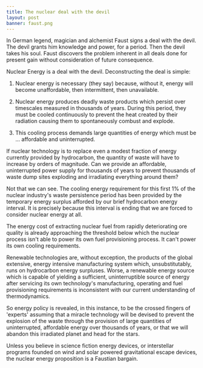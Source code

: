 ```yaml
---
title: The nuclear deal with the devil
layout: post
banner: faust.png
---
```


In German legend, magician and alchemist Faust signs a deal with the devil. The devil grants him knowledge and power, for a period. Then the devil takes his soul. Faust discovers the problem inherent in all deals done for present gain without consideration of future consequence.

Nuclear Energy is a deal with the devil. Deconstructing the deal is simple:

1. Nuclear energy is necessary (they say) because, without it, energy will become unaffordable, then intermittent, then unavailable.

2. Nuclear energy produces deadly waste products which persist over timescales measured in thousands of years. During this period, they must be cooled continuously to prevent the heat created by their radiation causing them to spontaneously combust and explode.

3. This cooling process demands large quantities of energy which must be ... affordable and uninterrupted.

If nuclear technology is to replace even a modest fraction of energy currently provided by hydrocarbon, the quantity of waste will have to increase by orders of magnitude. Can we provide an affordable, uninterrupted power supply for thousands of years to prevent thousands of waste dump sites exploding and irradiating everything around them?

Not that we can see. The cooling energy requirement for this first 1% of the nuclear industry's waste persistence period has been provided by the temporary energy surplus afforded by our brief hydrocarbon energy interval. It is precisely because this interval is ending that we are forced to consider nuclear energy at all.

The energy cost of extracting nuclear fuel from rapidly deteriorating ore quality is already approaching the threshold below which the nuclear process isn't able to power its own fuel provisioning process. It can't power its own cooling requirements.

Renewable technologies are, without exception, the products of the global extensive, energy intensive manufacturing system which, unsubstitutably, runs on hydrocarbon energy surpluses. Worse, a renewable energy source which is capable of yielding a sufficient, uninterruptible source of energy after servicing its own technology's manufacturing, operating and fuel provisioning requirements is inconsistent with our current understanding of thermodynamics.

So energy policy is revealed, in this instance, to be the crossed fingers of 'experts' assuming that a miracle technology will be devised to prevent the explosion of the waste through the provision of large quantities of uninterrupted, affordable energy over thousands of years, or that we will abandon this irradiated planet and head for the stars.

Unless you believe in science fiction energy devices, or interstellar programs founded on wind and solar powered gravitational escape devices, the nuclear energy proposition is a Faustian bargain.
